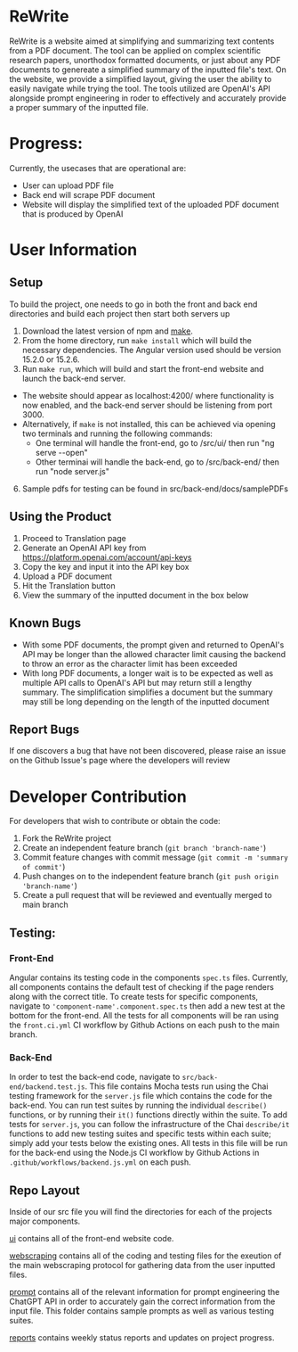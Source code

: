 # ReWrite
ReWrite is a website aimed at simplifying and summarizing text contents from a PDF document. The tool can be applied on complex scientific research papers, unorthodox formatted documents, or just about any PDF documents to genereate a simplified summary of the inputted file's text. On the website, we provide a simplified layout, giving the user the ability to easily navigate while trying the tool. The tools utilized are OpenAI's API alongside prompt engineering in roder to effectively and accurately provide a proper summary of the inputted file. 

# Progress:
Currently, the usecases that are operational are:
- User can upload PDF file
- Back end will scrape PDF document
- Website will display the simplified text of the uploaded PDF document that is produced by OpenAI

# User Information

## Setup
To build the project, one needs to go in both the front and back end directories and build each project then start both servers up

1. Download the latest version of npm and [make](https://www.gnu.org/software/make/manual/make.html). 
2. From the home directory, run `make install` which will build the necessary dependencies. The Angular version used should be version 15.2.0 or 15.2.6.
3. Run `make run`, which will build and start the front-end website and launch the back-end server.
  - The website should appear as localhost:4200/ where functionality is now enabled, and the back-end server should be listening from port 3000. 
  - Alternatively, if `make` is not installed, this can be achieved via opening two terminals and running the following commands:
    - One terminal will handle the front-end, go to /src/ui/ then run "ng serve --open"
    - Other terminai will handle the back-end, go to /src/back-end/ then run "node server.js"
6. Sample pdfs for testing can be found in src/back-end/docs/samplePDFs

## Using the Product
1. Proceed to Translation page
2. Generate an OpenAI API key from https://platform.openai.com/account/api-keys
3. Copy the key and input it into the API key box
4. Upload a PDF document
5. Hit the Translation button
6. View the summary of the inputted document in the box below

## Known Bugs
- With some PDF documents, the prompt given and returned to OpenAI's API may be longer than the allowed character limit causing the backend to throw an error as the character limit has been exceeded
- With long PDF documents, a longer wait is to be expected as well as multiple API calls to OpenAI's API but may return still a lengthy summary. The simplification simplifies a document but the summary may still be long depending on the length of the inputted document

## Report Bugs
If one discovers a bug that have not been discovered, please raise an issue on the Github Issue's page where the developers will review

# Developer Contribution
For developers that wish to contribute or obtain the code:

1. Fork the ReWrite project
2. Create an independent feature branch (`git branch 'branch-name'`)
3. Commit feature changes with commit message (`git commit -m 'summary of commit'`)
4. Push changes on to the independent feature branch (`git push origin 'branch-name'`)
5. Create a pull request that will be reviewed and eventually merged to main branch

## Testing:

### Front-End
Angular contains its testing code in the components `spec.ts` files. Currently, all components contains the default test of checking if the page renders along with the correct title. To create tests for specific components, navigate to `'component-name'.component.spec.ts` then add a new test at the bottom for the front-end. All the tests for all components will be ran using the `front.ci.yml` CI workflow by Github Actions on each push to the main branch.

### Back-End
In order to test the back-end code, navigate to `src/back-end/backend.test.js`. This file contains Mocha tests run using the Chai testing framework for the `server.js` file which contains the code for the back-end. You can run test suites by running the individual `describe()` functions, or by running their `it()` functions directly within the suite. To add tests for `server.js`, you can follow the infrastructure of the Chai `describe/it` functions to add new testing suites and specific tests within each suite; simply add your tests below the existing ones. All tests in this file will be run for the back-end using the Node.js CI workflow by Github Actions in `.github/workflows/backend.js.yml` on each push. 

## Repo Layout
Inside of our src file you will find the directories for each of the projects major components. 

[ui](https://github.com/aldenhinden/ReWrite/tree/main/src/ui) contains all of the front-end website code.

[webscraping](https://github.com/aldenhinden/ReWrite/tree/main/src/back-end/webscrape) contains all of the coding and testing files for the exeution of the main webscraping protocol for gathering data from the user inputted files.

[prompt](https://github.com/aldenhinden/ReWrite/tree/main/src/back-end/prompt) contains all of the relevant information for prompt engineering the ChatGPT API in order to accurately gain the correct information from the input file. This folder contains sample prompts as well as various testing suites. 

[reports](https://github.com/aldenhinden/ReWrite/tree/main/reports) contains weekly status reports and updates on project progress.
